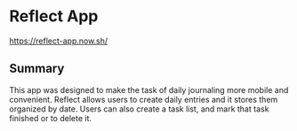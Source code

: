 # Reflect App
https://reflect-app.now.sh/

## Summary
This app was designed to make the task of daily journaling more mobile and convenient. Reflect allows users to create daily 
entries and it stores them organized by date. Users can also create a task list, and mark that task finished or to delete it.
